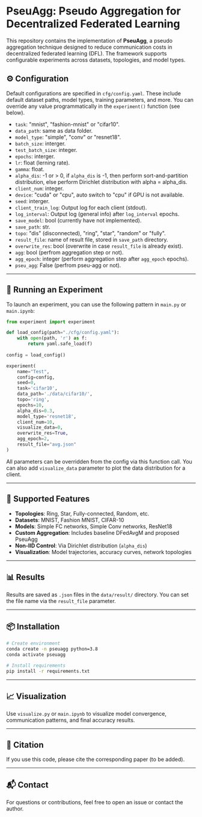 
# PseuAgg: Pseudo Aggregation for Decentralized Federated Learning

This repository contains the implementation of **PseuAgg**, a pseudo aggregation technique designed to reduce communication costs in decentralized federated learning (DFL). The framework supports configurable experiments across datasets, topologies, and model types.

## ⚙️ Configuration

Default configurations are specified in `cfg/config.yaml`. These include default dataset paths, model types, training parameters, and more. You can override any value programmatically in the `experiment()` function (see below).


-   `task`: "mnist", "fashion-mnist" or "cifar10".                   
-   `data_path`: same as data folder.
-   `model_type`: "simple", "conv" or "resnet18".
-   `batch_size`: interger.
-   `test_batch_size`: integer.
-   `epochs`: interger.
-   `lr`: float (lerning rate).
-   `gamma`: float.
-   `alpha_dis`: -1 or > 0, if `alpha_dis` is -1, then perform sort-and-partition distribution, else perform Dirichlet distribution with alpha = alpha_dis.
-   `client_num`: integer.
-   `device`: "cuda" or "cpu", auto switch to "cpu" if GPU is not available.
-   `seed`: interger.
-   `client_train_log`: Output log for each client (stdout).
-   `log_interval`: Output log (general info) after `log_interval` epochs.
-   `save_model`: bool (currently have not implemented).
-   `save_path`: str.
-   `topo`: "dis" (disconnected), "ring", "star", "random" or "fully".
-   `result_file`: name of result file, stored in `save_path` directory.
-   `overwrite_res`: bool (overwrite in case `result_file` is already exist).
-   `agg`: bool (perfrom aggregation step or not).
-   `agg_epoch`: integer (perform aggregation step after `agg_epoch` epochs).
-   `pseu_agg`: False (perfrom pseu-agg or not).


---

## 🚀 Running an Experiment

To launch an experiment, you can use the following pattern in `main.py` or `main.ipynb`:

```python
from experiment import experiment

def load_config(path="./cfg/config.yaml"):
    with open(path, 'r') as f:
        return yaml.safe_load(f)
    
config = load_config()

experiment(
    name="Test",
    config=config,
    seed=0,
    task='cifar10',
    data_path='./data/cifar10/',
    topo='ring',
    epochs=10,
    alpha_dis=0.3,
    model_type='resnet18',
    client_num=10,
    visualize_data=0,
    overwrite_res=True,
    agg_epoch=2,
    result_file="avg.json"
)
```

All parameters can be overridden from the config via this function call. You can also add `visualize_data` parameter to plot the data distribution for a client.

---

## 🧪 Supported Features

- **Topologies**: Ring, Star, Fully-connected, Random, etc.
- **Datasets**: MNIST, Fashion MNIST, CIFAR-10
- **Models**: Simple FC networks, Simple Conv networks, ResNet18
- **Custom Aggregation**: Includes baseline DFedAvgM and proposed PseuAgg
- **Non-IID Control**: Via Dirichlet distribution (`alpha_dis`)
- **Visualization**: Model trajectories, accuracy curves, network topologies

---

## 📊 Results

Results are saved as `.json` files in the `data/result/` directory. You can set the file name via the `result_file` parameter.

---

## 📦 Installation

```bash
# Create environment
conda create -n pseuagg python=3.8
conda activate pseuagg

# Install requirements
pip install -r requirements.txt
```

---

## 📈 Visualization

Use `visualize.py` or `main.ipynb` to visualize model convergence, communication patterns, and final accuracy results.

---

## 📝 Citation

If you use this code, please cite the corresponding paper (to be added).

---

## 📬 Contact

For questions or contributions, feel free to open an issue or contact the author.
